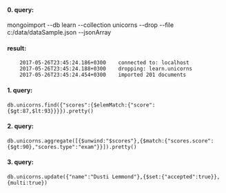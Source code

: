 #### 0. query:
mongoimport --db learn --collection unicorns --drop --file c:/data/dataSample.json --jsonArray

#### result:
	 	2017-05-26T23:45:24.186+0300    connected to: localhost
		2017-05-26T23:45:24.188+0300    dropping: learn.unicorns
		2017-05-26T23:45:24.454+0300    imported 201 documents

#### 1. query:
	db.unicorns.find({"scores":{$elemMatch:{"score":{$gt:87,$lt:93}}}}).pretty()

#### 2. query:
 	db.unicorns.aggregate([{$unwind:"$scores"},{$match:{"scores.score":{$gt:90},"scores.type":"exam"}}]).pretty()

#### 3. query:
	db.unicorns.update({"name":"Dusti Lemmond"},{$set:{"accepted":true}},{multi:true})

